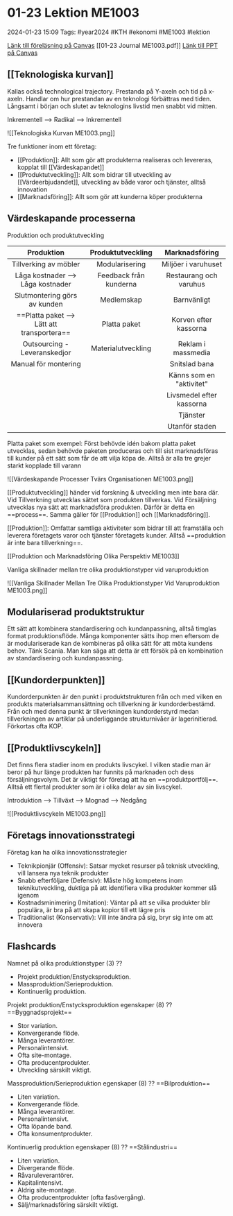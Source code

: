 # 01-23 Lektion ME1003

2024-01-23 15:09
Tags: #year2024 #KTH #ekonomi #ME1003 #lektion

[Länk till föreläsning på Canvas](https://kaf.canvas.kth.se/media/F4+De+va%CC%88rdeskapande+processerna+Produktion+och+Produktutveckling+P3+V22+SWE+2022-01-24+BK/0_k2rwr232/660304)
[[01-23 Journal ME1003.pdf]]
[Länk till PPT på Canvas](https://canvas.kth.se/courses/44986/files/folder/2.%20F%C3%B6rel%C3%A4sningar?preview=7547659)

## [[Teknologiska kurvan]]

Kallas också technological trajectory. Prestanda på Y-axeln och tid på x-axeln. Handlar om hur prestandan av en teknologi förbättras med tiden. Långsamt i början och slutet av teknologins livstid men snabbt vid mitten.

Inkrementell --> Radikal --> Inkrementell

![[Teknologiska Kurvan ME1003.png]]

Tre funktioner inom ett företag:

- [[Produktion]]: Allt som gör att produkterna realiseras och levereras, kopplat till [[Värdeskapandet]]
- [[Produktutveckling]]: Allt som bidrar till utveckling av [[Värdeerbjudandet]], utveckling av både varor och tjänster, alltså innovation
- [[Marknadsföring]]: Allt som gör att kunderna köper produkterna

## Värdeskapande processerna

Produktion och produktutveckling

| Produktion | Produktutveckling | Marknadsföring |
| :--: | :--: | :--: |
| Tillverking av möbler | Modularisering | Miljöer i varuhuset |
| Låga kostnader --><br>Låga kostnader | Feedback från kunderna | Restaurang och varuhus |
| Slutmontering görs av kunden | Medlemskap | Barnvänligt |
| ==Platta paket --> Lätt att transportera== | Platta paket | Korven efter kassorna |
| Outsourcing -<br>Leveranskedjor | Materialutveckling | Reklam i massmedia |
| Manual för montering |  | Snitslad bana |
|  |  | Känns som en "aktivitet" |
|  |  | Livsmedel efter kassorna |
|  |  | Tjänster |
|  |  | Utanför staden |

Platta paket som exempel: Först behövde idén bakom platta paket utvecklas, sedan behövde paketen produceras och till sist marknadsföras till kunder på ett sätt som får de att vilja köpa de. Alltså är alla tre grejer starkt kopplade till varann

![[Värdeskapande Processer Tvärs Organisationen ME1003.png]]

[[Produktutveckling]] händer vid forskning & utveckling men inte bara där. Vid Tillverkning utvecklas sättet som produkten tillverkas. Vid Försäljning utvecklas nya sätt att marknadsföra produkten. Därför är detta en ==process==. Samma gäller för [[Produktion]] och [[Marknadsföring]].

[[Produktion]]: Omfattar samtliga aktiviteter som bidrar till att framställa och leverera företagets varor och tjänster företagets kunder. Alltså ==produktion är inte bara tillverkning==.

[[Produktion och Marknadsföring Olika Perspektiv ME1003]]

Vanliga skillnader mellan tre olika produktionstyper vid varuproduktion

![[Vanliga Skillnader Mellan Tre Olika Produktionstyper Vid Varuproduktion ME1003.png]]

## Modulariserad produktstruktur

Ett sätt att kombinera standardisering och kundanpassning, alltså timglas format produktionsflöde. Många komponenter sätts ihop men eftersom de är modulariserade kan de kombineras på olika sätt för att möta kundens behov. Tänk Scania. Man kan säga att detta är ett försök på en kombination av standardisering och kundanpassning.

## [[Kundorderpunkten]]

Kundorderpunkten är den punkt i produktstrukturen från och med vilken en produkts materialsammansättning och tillverkning är kundorderbestämd. Från och med denna punkt är tillverkningen kundorderstyrd medan tillverkningen av artiklar på underliggande strukturnivåer är lagerinitierad. Förkortas ofta KOP.

## [[Produktlivscykeln]]

Det finns flera stadier inom en produkts livscykel. I vilken stadie man är beror på hur länge produkten har funnits på marknaden och dess försäljningsvolym. Det är viktigt för företag att ha en ==produktportfölj==. Alltså ett flertal produkter som är i olika delar av sin livscykel.

Introduktion --> Tillväxt --> Mognad --> Nedgång

![[Produktlivscykeln ME1003.png]]

## Företags innovationsstrategi

Företag kan ha olika innovationsstrategier

- Teknikpionjär (Offensiv): Satsar mycket resurser på teknisk utveckling, vill lansera nya teknik produkter
- Snabb efterföljare (Defensiv): Måste hög kompetens inom teknikutveckling, duktiga på att identifiera vilka produkter kommer slå igenom
- Kostnadsminimering (Imitation): Väntar på att se vilka produkter blir populära, är bra på att skapa kopior till ett lägre pris
- Traditionalist (Konservativ): Vill inte ändra på sig, bryr sig inte om att innovera

## Flashcards

Namnet på olika produktionstyper (3)
??
- Projekt produktion/Enstycksproduktion.
- Massproduktion/Serieproduktion.
- Kontinuerlig produktion.

Projekt produktion/Enstycksproduktion egenskaper (8)
??
==Byggnadsprojekt==
- Stor variation.
- Konvergerande flöde.
- Många leverantörer.
- Personalintensivt.
- Ofta site-montage.
- Ofta producentprodukter.
- Utveckling särskilt viktigt.
<!--SR:!2024-01-31,1,230!2000-01-01,1,250-->

Massproduktion/Serieproduktion egenskaper (8)
??
==Bilproduktion==
- Liten variation.
- Konvergerande flöde.
- Många leverantörer.
- Personalintensivt.
- Ofta löpande band.
- Ofta konsumentprodukter.

Kontinuerlig produktion egenskaper (8)
??
==Stålindustri==
- Liten variation.
- Divergerande flöde.
- Råvaruleverantörer.
- Kapitalintensivt.
- Aldrig site-montage.
- Ofta producentprodukter (ofta fasövergång).
- Sälj/marknadsföring särskilt viktigt.
